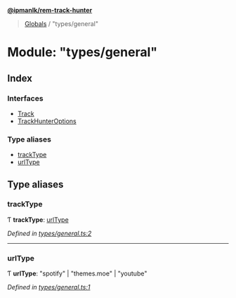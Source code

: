 **[@ipmanlk/rem-track-hunter](../README.md)**

> [Globals](../globals.md) / "types/general"

# Module: "types/general"

## Index

### Interfaces

* [Track](../interfaces/_types_general_.track.md)
* [TrackHunterOptions](../interfaces/_types_general_.trackhunteroptions.md)

### Type aliases

* [trackType](_types_general_.md#tracktype)
* [urlType](_types_general_.md#urltype)

## Type aliases

### trackType

Ƭ  **trackType**: [urlType](_types_general_.md#urltype)

*Defined in [types/general.ts:2](https://github.com/ipmanlk/rem-track-hunter/blob/f5d0220/lib/types/general.ts#L2)*

___

### urlType

Ƭ  **urlType**: \"spotify\" \| \"themes.moe\" \| \"youtube\"

*Defined in [types/general.ts:1](https://github.com/ipmanlk/rem-track-hunter/blob/f5d0220/lib/types/general.ts#L1)*
